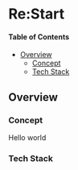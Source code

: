 # Re:Start

#### Table of Contents
- [Overview](#overview)
  - [Concept](#concept)
  - [Tech Stack](#tech_stack)

## Overview

### Concept
Hello world


### Tech Stack
